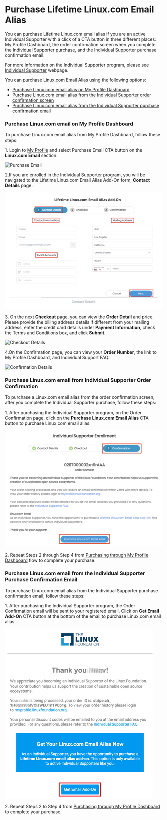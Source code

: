 # Purchase Lifetime Linux.com Email Alias

You can purchase Lifetime Linux.com email alias if you are an active Individual Supporter with a click of a CTA button in three different places: My Profile Dashboard, the order confirmation screen when you complete the Individual Supporter purchase, and the Individual Supporter purchase confirmation email.

For more information on the Individual Supporter program, please see [Individual Supporter](https://www.linuxfoundation.org/about-individual-supporters/) webpage.

You can purchase Linux.com Email Alias using the following options:

* [Purchase Linux.com email alias on My Profile Dashboard](purchasing-linux-email-alias-for-lifetime.md#purchase-linux-com-email-on-my-profile-app)
* [Purchase Linux.com email alias from the Individual Supporter order confirmation screen](purchasing-linux-email-alias-for-lifetime.md#purchase-linux-com-email-from-individual-supporter-order-confirmation)
* [Purchase Linux.com email alias from the Individual Supporter purchase confirmation email](purchasing-linux-email-alias-for-lifetime.md#purchase-linux-com-email-from-the-individual-supporter-purchase-confirmation-email)

### Purchase Linux.com email on My Profile Dashboard

To purchase Linux.com email alias from My Profile Dashboard, follow these steps:

1\. Login to [My Profile](https://myprofile.linuxfoundation.org) and select Purchase Email CTA button on the **Linux.com Email** section.

![Purchase Email](../.gitbook/assets/Linux\_Email.png)

2.If you are enrolled in the Individual Supporter program, you will be navigated to the Lifetime Linux.com Email Alias Add-On form, **Contact Details** page.

![](<../.gitbook/assets/Lifetime Email Form.png>)

3\. On the next **Checkout** page, you can view the **Order Detail** and price. Please provide the billing address details if different from your mailing address, enter the credit card details under **Payment Information**, check the Terms and Conditions box, and click **Submit**.

![Checkout Details](../.gitbook/assets/Email\_Check1.png)

4.On the Confirmation page, you can view your **Order Number**, the link to My Profile Dashboard, and Individual Support FAQ.

![Confirmation Details](<../.gitbook/assets/Email\_Order - Copy.png>)

### Purchase Linux.com email from Individual Supporter Order Confirmation

To purchase a Linux.com email alias from the order confirmation screen, after you complete the Individual Supporter purchase, follow these steps:

1\. After purchasing the Individual Supporter program, on the Order Confirmation page, click on the **Purchase Linux.com Email Alias** CTA button to purchase Linux.com email alias.

![](<../.gitbook/assets/Individual Supporter Confirmation - NEW.png>)

2\. Repeat Steps 2 through Step 4 from [Purchasing through My Profile Dashboard](purchasing-linux-email-alias-for-lifetime.md#purchasing-through-my-profile-app) flow to complete your purchase.

### Purchase Linux.com email from the Individual Supporter Purchase Confirmation Email

To purchase Linux.com email alias from the Individual Supporter purchase confirmation email, follow these steps:

1\. After purchasing the Individual Supporter program, the Order Confirmation email will be sent to your registered email. Click on **Get Email Add-On** CTA button at the bottom of the email to purchase Linux.com email alias.

![Email Confirmation](../.gitbook/assets/Emailconfirmation.png)

2\. Repeat Steps 2 to Step 4 from [Purchasing through My Profile Dashboard ](purchasing-linux-email-alias-for-lifetime.md#purchasing-through-my-profile-app)to complete your purchase.
